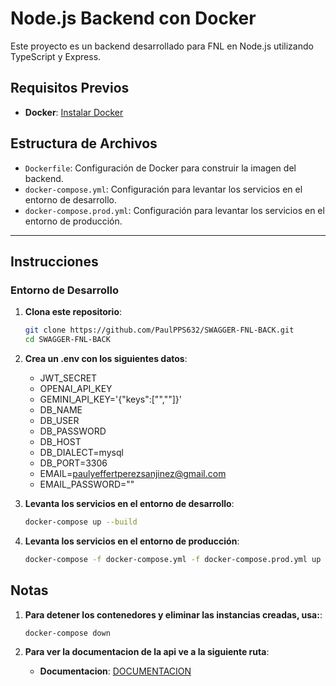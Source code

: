 # Node.js Backend con Docker

Este proyecto es un backend desarrollado para FNL en Node.js utilizando TypeScript y Express.

## Requisitos Previos

- **Docker**: [Instalar Docker](https://docs.docker.com/get-docker/)

## Estructura de Archivos

- `Dockerfile`: Configuración de Docker para construir la imagen del backend.
- `docker-compose.yml`: Configuración para levantar los servicios en el entorno de desarrollo.
- `docker-compose.prod.yml`: Configuración para levantar los servicios en el entorno de producción.

---

## Instrucciones

### Entorno de Desarrollo

1. **Clona este repositorio**:

   ```bash
   git clone https://github.com/PaulPPS632/SWAGGER-FNL-BACK.git
   cd SWAGGER-FNL-BACK

1. **Crea un .env con los siguientes datos**:

    - JWT_SECRET
    - OPENAI_API_KEY
    - GEMINI_API_KEY='{"keys":["",""]}'
    - DB_NAME
    - DB_USER
    - DB_PASSWORD
    - DB_HOST
    - DB_DIALECT=mysql
    - DB_PORT=3306
    - EMAIL=paulyeffertperezsanjinez@gmail.com
    - EMAIL_PASSWORD=""

2. **Levanta los servicios en el entorno de desarrollo**:

   ```bash
   docker-compose up --build

3. **Levanta los servicios en el entorno de producción**:

   ```bash
   docker-compose -f docker-compose.yml -f docker-compose.prod.yml up --build -d

## Notas

1. **Para detener los contenedores y eliminar las instancias creadas, usa:**:

    ```bash
    docker-compose down

2. **Para ver la documentacion de la api ve a la siguiente ruta**:

    - **Documentacion**: [DOCUMENTACION](http://localhost:3000/documentation)

